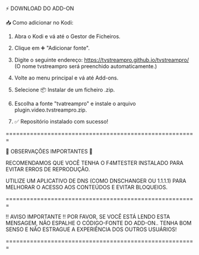 ⚡ DOWNLOAD DO ADD-ON 

📥 Como adicionar no Kodi:

1. Abra o Kodi e vá até o Gestor de Ficheiros.


2. Clique em ➕ "Adicionar fonte".


3. Digite o seguinte endereço:
https://tvstreampro.github.io/tvstreampro/
(O nome tvstreampro será preenchido automaticamente.)


4. Volte ao menu principal e vá até Add-ons.


5. Selecione 📦 Instalar de um ficheiro .zip.


6. Escolha a fonte "tvatreampro" e instale o arquivo plugin.video.tvstreampro.zip.


7. ✅ Repositório instalado com sucesso!

=======================================================

🚨 OBSERVAÇÕES IMPORTANTES 🚨

RECOMENDAMOS QUE VOCÊ TENHA O F4MTESTER INSTALADO PARA EVITAR ERROS DE REPRODUÇÃO.

UTILIZE UM APLICATIVO DE DNS (COMO DNSCHANGER OU 1.1.1.1) PARA MELHORAR O ACESSO AOS CONTEÚDOS E EVITAR BLOQUEIOS.

=======================================================

‼️ AVISO IMPORTANTE ‼️
POR FAVOR, SE VOCÊ ESTÁ LENDO ESTA MENSAGEM, NÃO ESPALHE O CÓDIGO-FONTE DO ADD-ON..
TENHA BOM SENSO E NÃO ESTRAGUE A EXPERIÊNCIA DOS OUTROS USUÁRIOS!

=======================================================
